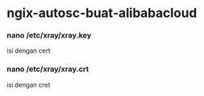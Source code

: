 # ngix-autosc-buat-alibabacloud
### nano /etc/xray/xray.key
isi dengan cert

### nano /etc/xray/xray.crt
isi dengan cret
